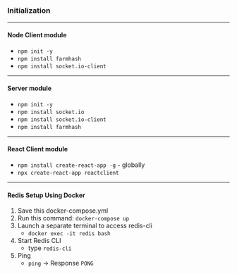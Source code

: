 ### Initialization

---
#### Node Client module

- `npm init -y`
- `npm install farmhash`
- `npm install socket.io-client`

---
#### Server module

- `npm init -y`
- `npm install socket.io`
- `npm install socket.io-client`
- `npm install farmhash`

---
#### React Client module 

- `npm install create-react-app -g` - globally
- `npx create-react-app reactclient`

---
#### Redis Setup Using Docker

1.  Save this docker-compose.yml
2.  Run this command: `docker-compose up`
3.  Launch a separate terminal to access redis-cli
    -  `docker exec -it redis bash`
4.  Start Redis CLI
    -  type `redis-cli`
5.  Ping
    -  `ping` -> Response `PONG` 
